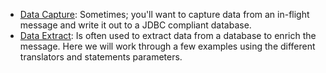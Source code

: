 
 - [Data Capture](cookbook-jdbc-data-capture.md): Sometimes; you'll want to capture data from an in-flight message and write it out to a JDBC compliant database.
 - [Data Extract](cookbook-jdbc-data-query.md): Is often used to extract data from a database to enrich the message. Here we will work through a few examples using the different translators and statements parameters.